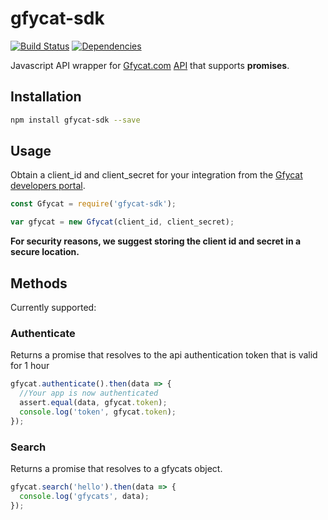 # gfycat-sdk
[![Build Status](https://api.travis-ci.org/kngroo/gfycat-sdk.svg?branch=master)](https://travis-ci.org/kngroo/gfycat-sdk)
[![Dependencies](https://david-dm.org/kngroo/gfycat-sdk.svg)](https://david-dm.org/kngroo/gfycat-sdk.svg)

Javascript API wrapper for [Gfycat.com](https://gfycat.com) [API](https://developers.gfycat.com) that supports **promises**.


## Installation
```bash
npm install gfycat-sdk --save
```

## Usage
Obtain a client_id and client_secret for your integration from the [Gfycat developers portal](https://developers.gfycat.com/signup/#/apiform).

```javascript
const Gfycat = require('gfycat-sdk');

var gfycat = new Gfycat(client_id, client_secret);
```

**For security reasons, we suggest storing the client id and secret in a secure location.**


## Methods
Currently supported:
### Authenticate
Returns a promise that resolves to the api authentication token that is valid for 1 hour

```javascript
gfycat.authenticate().then(data => {
  //Your app is now authenticated
  assert.equal(data, gfycat.token);
  console.log('token', gfycat.token);
});
```

### Search
Returns a promise that resolves to a gfycats object.

```javascript
gfycat.search('hello').then(data => {
  console.log('gfycats', data);
});
```
